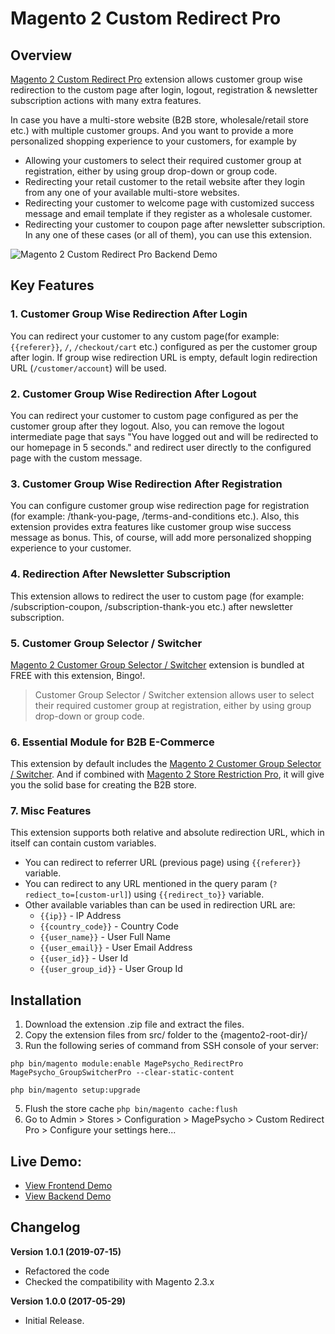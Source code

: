 # Magento 2 Custom Redirect Pro

## Overview
[Magento 2 Custom Redirect Pro](http://www.magepsycho.com/magento-2-custom-redirect-pro.html) extension allows customer group wise redirection to the custom page after login, logout, registration & newsletter subscription actions with many extra features.

In case you have a multi-store website (B2B store, wholesale/retail store etc.) with multiple customer groups. And you want to provide a more personalized shopping experience to your customers, for example by
* Allowing your customers to select their required customer group at registration, either by using group drop-down or group code.
* Redirecting your retail customer to the retail website after they login from any one of your available multi-store websites.
* Redirecting your customer to welcome page with customized success message and email template if they register as a wholesale customer.
* Redirecting your customer to coupon page after newsletter subscription.
In any one of these cases (or all of them), you can use this extension.

![Magento 2 Custom Redirect Pro Backend Demo](http://g.recordit.co/eAqUvOqFl6.gif)

## Key Features
### 1. Customer Group Wise Redirection After Login
You can redirect your customer to any custom page(for example: `{{referer}}`, `/`, `/checkout/cart` etc.) configured as per the customer group after login. If group wise redirection URL is empty, default login redirection URL (`/customer/account`) will be used.


### 2. Customer Group Wise Redirection After Logout
You can redirect your customer to custom page configured as per the customer group after they logout.
Also, you can remove the logout intermediate page that says "You have logged out and will be redirected to our homepage in 5 seconds." and redirect user directly to the configured page with the custom message.


### 3. Customer Group Wise Redirection After Registration
You can configure customer group wise redirection page for registration (for example: /thank-you-page, /terms-and-conditions etc.). 
Also, this extension provides extra features like customer group wise success message as bonus.
This, of course, will add more personalized shopping experience to your customer.

### 4. Redirection After Newsletter Subscription
This extension allows to redirect the user to custom page (for example: /subscription-coupon, /subscription-thank-you etc.) after newsletter subscription.

### 5. Customer Group Selector / Switcher
[Magento 2 Customer Group Selector / Switcher](http://www.magepsycho.com/magento2-customer-group-selector-switcher-pro.html) extension is bundled at FREE with this extension, Bingo!.

> Customer Group Selector / Switcher extension allows user to select their required customer group at registration, either by using group drop-down or group code.

### 6. Essential Module for B2B E-Commerce
This extension by default includes the [Magento 2 Customer Group Selector / Switcher](http://www.magepsycho.com/magento2-customer-group-selector-switcher-pro.html). 
And if combined with [Magento 2 Store Restriction Pro](http://www.magepsycho.com/magento-2-store-restriction-pro.html), it will give you the solid base for creating the B2B store.

### 7. Misc Features
This extension supports both relative and absolute redirection URL, which in itself can contain custom variables.
* You can redirect to referrer URL (previous page) using `{{referer}}` variable.
* You can redirect to any URL mentioned in the query param (`?rediect_to=[custom-url]`) using `{{redirect_to}}` variable.
* Other available variables than can be used in redirection URL are:
    * `{{ip}}` - IP Address
    * `{{country_code}}` - Country Code
    * `{{user_name}}` - User Full Name
    * `{{user_email}}` - User Email Address
    * `{{user_id}}` - User Id
    * `{{user_group_id}}` - User Group Id
    
    
## Installation
1. Download the extension .zip file and extract the files.
1. Copy the extension files from src/ folder to the {magento2-root-dir}/
1. Run the following series of command from SSH console of your server:

`php bin/magento module:enable MagePsycho_RedirectPro MagePsycho_GroupSwitcherPro --clear-static-content`

`php bin/magento setup:upgrade`

5. Flush the store cache
`php bin/magento cache:flush`
6. Go to Admin > Stores > Configuration > MagePsycho > Custom Redirect Pro > Configure your settings here...

## Live Demo:
* [View Frontend Demo](http://m2-custom-redirect-pro.mage-expo.com/customer/account/create/)  
* [View Backend Demo](http://m2-custom-redirect-pro.mage-expo.com/admin_m2demo)

## Changelog

**Version 1.0.1 (2019-07-15)**
- Refactored the code
- Checked the compatibility with Magento 2.3.x


**Version 1.0.0 (2017-05-29)**
    
* Initial Release.    
